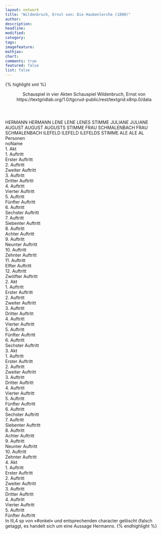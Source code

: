 ```yaml
---
layout: network
title: "Wildenbruch, Ernst von: Die Haubenlerche (1890)"
author:
description:
headline:
modified:
category:
tags:
imagefeature: 
mathjax: 
chart: 
comments: true
featured: false
list: false
---
```

{% highlight xml %}
<?xml-model href="https://raw.githubusercontent.com/DLiNa/project/master/rules/lina.rnc"?><?xml-model href="https://raw.githubusercontent.com/DLiNa/project/master/rules/lina.sch"?>
<play xmlns="http://lina.digital">
  <header>
    <title>Die Haubenlerche</title>
  	<subtitle>Schauspiel in vier Akten</subtitle>
    <genretitle>Schauspiel</genretitle>
    <author>Wildenbruch, Ernst von</author>
    <date when="1890" type="premiere"/>
  	<date when="1891" type="print"/>
  	<source>https://textgridlab.org/1.0/tgcrud-public/rest/textgrid:x8np.0/data</source>
  </header>
  <personae>
    <character>
      <name>HERMANN</name>
      <alias xml:id="hermann">
        <name>HERMANN</name>
      </alias>
    </character>
    <character>
      <name>LENE</name>
      <alias xml:id="lene">
        <name>LENE</name>
      </alias>
    	<alias xml:id="lenes_stimme" type="voiceOf">
    		<name>LENES STIMME</name>
    	</alias>
    </character>
    <character>
      <name>JULIANE</name>
      <alias xml:id="juliane">
        <name>JULIANE</name>
      </alias>
    </character>
    <character>
      <name>AUGUST</name>
      <alias xml:id="august">
        <name>AUGUST</name>
      </alias>
    	<alias xml:id="augusts_stimme" type="voiceOf">
    		<name>AUGUSTS STIMME</name>
    	</alias>
    </character>
    <character>
      <name>FRAU SCHMALENBACH</name>
      <alias xml:id="frau_schmalenbach">
        <name>FRAU SCHMALENBACH</name>
      </alias>
    </character>
    <character>
      <name>ILEFELD</name>
      <alias xml:id="ilefeld">
        <name>ILEFELD</name>
      </alias>
    	<alias xml:id="ilefelds_stimme" type="voiceOf">
    		<name>ILEFELDS STIMME</name>
    	</alias>
    </character>
    <character>
      <name>ALE</name>
      <alias xml:id="ale">
        <name>ALE</name>
      </alias>
    	<alias xml:id="al">
    		<name>AL</name>
    	</alias>
    </character>
  </personae>
  <text>
    <div>
      <head>Personen</head>
      <div>
        <head>noName</head>
      </div>
    </div>
    <div>
      <head>1. Akt</head>
      <div>
        <head>1. Auftritt</head>
        <div>
          <head>Erster Auftritt</head>
          <sp who="#hermann">
            <amount n="1" unit="speech_acts"/>
            <amount n="74" unit="words"/>
            <amount n="393" unit="chars"/>
          </sp>
        </div>
      </div>
      <div>
        <head>2. Auftritt</head>
        <div>
          <head>Zweiter Auftritt</head>
          <sp who="#lene">
            <amount n="70" unit="speech_acts"/>
            <amount n="673" unit="words"/>
            <amount n="66" unit="lines"/>
            <amount n="3339" unit="chars"/>
          </sp>
          <sp who="#hermann">
            <amount n="68" unit="speech_acts"/>
            <amount n="741" unit="words"/>
            <amount n="59" unit="lines"/>
            <amount n="3825" unit="chars"/>
          </sp>
        </div>
      </div>
      <div>
        <head>3. Auftritt</head>
        <div>
          <head>Dritter Auftritt</head>
          <sp who="#juliane">
            <amount n="14" unit="speech_acts"/>
            <amount n="182" unit="words"/>
            <amount n="11" unit="lines"/>
            <amount n="943" unit="chars"/>
          </sp>
          <sp who="#lene">
            <amount n="14" unit="speech_acts"/>
            <amount n="190" unit="words"/>
            <amount n="12" unit="lines"/>
            <amount n="949" unit="chars"/>
          </sp>
        </div>
      </div>
      <div>
        <head>4. Auftritt</head>
        <div>
          <head>Vierter Auftritt</head>
          <sp who="#juliane">
            <amount n="1" unit="speech_acts"/>
            <amount n="4" unit="words"/>
            <amount n="1" unit="lines"/>
            <amount n="18" unit="chars"/>
          </sp>
          <sp who="#lene">
            <amount n="6" unit="speech_acts"/>
            <amount n="110" unit="words"/>
            <amount n="3" unit="lines"/>
            <amount n="562" unit="chars"/>
          </sp>
          <sp who="#august">
            <amount n="5" unit="speech_acts"/>
            <amount n="56" unit="words"/>
            <amount n="4" unit="lines"/>
            <amount n="279" unit="chars"/>
          </sp>
        </div>
      </div>
      <div>
        <head>5. Auftritt</head>
        <div>
          <head>Fünfter Auftritt</head>
          <sp who="#juliane">
            <amount n="20" unit="speech_acts"/>
            <amount n="185" unit="words"/>
            <amount n="16" unit="lines"/>
            <amount n="979" unit="chars"/>
          </sp>
          <sp who="#august">
            <amount n="21" unit="speech_acts"/>
            <amount n="487" unit="words"/>
            <amount n="14" unit="lines"/>
            <amount n="2604" unit="chars"/>
          </sp>
        </div>
      </div>
      <div>
        <head>6. Auftritt</head>
        <div>
          <head>Sechster Auftritt</head>
          <sp who="#august">
            <amount n="34" unit="speech_acts"/>
            <amount n="848" unit="words"/>
            <amount n="21" unit="lines"/>
            <amount n="4473" unit="chars"/>
          </sp>
          <sp who="#lene">
            <amount n="8" unit="speech_acts"/>
            <amount n="119" unit="words"/>
            <amount n="6" unit="lines"/>
            <amount n="560" unit="chars"/>
          </sp>
          <sp who="#juliane">
            <amount n="32" unit="speech_acts"/>
            <amount n="318" unit="words"/>
            <amount n="28" unit="lines"/>
            <amount n="1592" unit="chars"/>
          </sp>
        </div>
      </div>
      <div>
        <head>7. Auftritt</head>
        <div>
          <head>Siebenter Auftritt</head>
          <sp who="#frau_schmalenbach">
            <amount n="11" unit="speech_acts"/>
            <amount n="112" unit="words"/>
            <amount n="10" unit="lines"/>
            <amount n="536" unit="chars"/>
          </sp>
          <sp who="#lene">
            <amount n="18" unit="speech_acts"/>
            <amount n="178" unit="words"/>
            <amount n="15" unit="lines"/>
            <amount n="972" unit="chars"/>
          </sp>
          <sp who="#ilefeld">
            <amount n="18" unit="speech_acts"/>
            <amount n="647" unit="words"/>
            <amount n="6" unit="lines"/>
            <amount n="3347" unit="chars"/>
          </sp>
        </div>
      </div>
      <div>
        <head>8. Auftritt</head>
        <div>
          <head>Achter Auftritt</head>
          <sp who="#ale">
            <amount n="29" unit="speech_acts"/>
            <amount n="397" unit="words"/>
            <amount n="21" unit="lines"/>
            <amount n="1970" unit="chars"/>
          </sp>
          <sp who="#ilefeld">
            <amount n="24" unit="speech_acts"/>
            <amount n="375" unit="words"/>
            <amount n="15" unit="lines"/>
            <amount n="2041" unit="chars"/>
          </sp>
          <sp who="#frau_schmalenbach">
            <amount n="10" unit="speech_acts"/>
            <amount n="90" unit="words"/>
            <amount n="10" unit="lines"/>
            <amount n="448" unit="chars"/>
          </sp>
          <sp who="#lene">
            <amount n="13" unit="speech_acts"/>
            <amount n="150" unit="words"/>
            <amount n="10" unit="lines"/>
            <amount n="756" unit="chars"/>
          </sp>
        </div>
      </div>
      <div>
        <head>9. Auftritt</head>
        <div>
          <head>Neunter Auftritt</head>
          <sp who="#juliane">
            <amount n="19" unit="speech_acts"/>
            <amount n="149" unit="words"/>
            <amount n="16" unit="lines"/>
            <amount n="710" unit="chars"/>
          </sp>
          <sp who="#frau_schmalenbach">
            <amount n="17" unit="speech_acts"/>
            <amount n="143" unit="words"/>
            <amount n="17" unit="lines"/>
            <amount n="645" unit="chars"/>
          </sp>
        </div>
      </div>
      <div>
        <head>10. Auftritt</head>
        <div>
          <head>Zehnter Auftritt</head>
          <sp who="#frau_schmalenbach">
            <amount n="5" unit="speech_acts"/>
            <amount n="47" unit="words"/>
            <amount n="5" unit="lines"/>
            <amount n="250" unit="chars"/>
          </sp>
          <sp who="#hermann">
            <amount n="37" unit="speech_acts"/>
            <amount n="623" unit="words"/>
            <amount n="26" unit="lines"/>
            <amount n="3339" unit="chars"/>
          </sp>
          <sp who="#juliane">
            <amount n="33" unit="speech_acts"/>
            <amount n="332" unit="words"/>
            <amount n="27" unit="lines"/>
            <amount n="1788" unit="chars"/>
          </sp>
        </div>
      </div>
      <div>
        <head>11. Auftritt</head>
        <div>
          <head>Elfter Auftritt</head>
          <sp who="#hermann">
            <amount n="6" unit="speech_acts"/>
            <amount n="90" unit="words"/>
            <amount n="4" unit="lines"/>
            <amount n="494" unit="chars"/>
          </sp>
          <sp who="#lene">
            <amount n="5" unit="speech_acts"/>
            <amount n="24" unit="words"/>
            <amount n="5" unit="lines"/>
            <amount n="119" unit="chars"/>
          </sp>
        </div>
      </div>
      <div>
        <head>12. Auftritt</head>
        <div>
          <head>Zwölfter Auftritt</head>
          <sp who="#august">
            <amount n="39" unit="speech_acts"/>
            <amount n="614" unit="words"/>
            <amount n="29" unit="lines"/>
            <amount n="3324" unit="chars"/>
          </sp>
          <sp who="#lene">
            <amount n="3" unit="speech_acts"/>
            <amount n="42" unit="words"/>
            <amount n="2" unit="lines"/>
            <amount n="218" unit="chars"/>
          </sp>
          <sp who="#hermann">
            <amount n="36" unit="speech_acts"/>
            <amount n="442" unit="words"/>
            <amount n="27" unit="lines"/>
            <amount n="2458" unit="chars"/>
          </sp>
          <sp who="#juliane">
            <amount n="8" unit="speech_acts"/>
            <amount n="76" unit="words"/>
            <amount n="8" unit="lines"/>
            <amount n="382" unit="chars"/>
          </sp>
          <sp who="#frau_schmalenbach">
            <amount n="3" unit="speech_acts"/>
            <amount n="31" unit="words"/>
            <amount n="3" unit="lines"/>
            <amount n="143" unit="chars"/>
          </sp>
        </div>
      </div>
    </div>
    <div>
      <head>2. Akt</head>
      <div>
        <head>1. Auftritt</head>
        <div>
          <head>Erster Auftritt</head>
          <sp who="#frau_schmalenbach">
            <amount n="24" unit="speech_acts"/>
            <amount n="262" unit="words"/>
            <amount n="22" unit="lines"/>
            <amount n="1299" unit="chars"/>
          </sp>
          <sp who="#ale">
            <amount n="24" unit="speech_acts"/>
            <amount n="241" unit="words"/>
            <amount n="22" unit="lines"/>
            <amount n="1203" unit="chars"/>
          </sp>
        </div>
      </div>
      <div>
        <head>2. Auftritt</head>
        <div>
          <head>Zweiter Auftritt</head>
          <sp who="#august">
            <amount n="40" unit="speech_acts"/>
            <amount n="813" unit="words"/>
            <amount n="25" unit="lines"/>
            <amount n="4122" unit="chars"/>
          </sp>
          <sp who="#frau_schmalenbach">
            <amount n="32" unit="speech_acts"/>
            <amount n="328" unit="words"/>
            <amount n="30" unit="lines"/>
            <amount n="1553" unit="chars"/>
          </sp>
          <sp who="#ale">
            <amount n="8" unit="speech_acts"/>
            <amount n="85" unit="words"/>
            <amount n="7" unit="lines"/>
            <amount n="402" unit="chars"/>
          </sp>
        </div>
      </div>
      <div>
        <head>3. Auftritt</head>
        <div>
          <head>Dritter Auftritt</head>
          <sp who="#august">
            <amount n="1" unit="speech_acts"/>
            <amount n="57" unit="words"/>
            <amount n="321" unit="chars"/>
          </sp>
          <sp who="#ale">
            <amount n="26" unit="speech_acts"/>
            <amount n="506" unit="words"/>
            <amount n="17" unit="lines"/>
            <amount n="2539" unit="chars"/>
          </sp>
          <sp who="#frau_schmalenbach">
            <amount n="26" unit="speech_acts"/>
            <amount n="187" unit="words"/>
            <amount n="25" unit="lines"/>
            <amount n="895" unit="chars"/>
          </sp>
        </div>
      </div>
      <div>
        <head>4. Auftritt</head>
        <div>
          <head>Vierter Auftritt</head>
          <sp who="#lene">
            <amount n="43" unit="speech_acts"/>
            <amount n="472" unit="words"/>
            <amount n="37" unit="lines"/>
            <amount n="2293" unit="chars"/>
          </sp>
          <sp who="#ale">
            <amount n="34" unit="speech_acts"/>
            <amount n="507" unit="words"/>
            <amount n="26" unit="lines"/>
            <amount n="2466" unit="chars"/>
          </sp>
          <sp who="#frau_schmalenbach">
            <amount n="15" unit="speech_acts"/>
            <amount n="128" unit="words"/>
            <amount n="14" unit="lines"/>
            <amount n="618" unit="chars"/>
          </sp>
        </div>
      </div>
      <div>
        <head>5. Auftritt</head>
        <div>
          <head>Fünfter Auftritt</head>
          <sp who="#august">
            <amount n="31" unit="speech_acts"/>
            <amount n="1005" unit="words"/>
            <amount n="17" unit="lines"/>
            <amount n="5041" unit="chars"/>
          </sp>
          <sp who="#lene">
            <amount n="33" unit="speech_acts"/>
            <amount n="352" unit="words"/>
            <amount n="27" unit="lines"/>
            <amount n="1613" unit="chars"/>
          </sp>
          <sp who="#frau_schmalenbach">
            <amount n="5" unit="speech_acts"/>
            <amount n="29" unit="words"/>
            <amount n="5" unit="lines"/>
            <amount n="136" unit="chars"/>
          </sp>
          <sp who="#ale">
            <amount n="6" unit="speech_acts"/>
            <amount n="32" unit="words"/>
            <amount n="6" unit="lines"/>
            <amount n="149" unit="chars"/>
          </sp>
          <sp who="#al">
            <amount n="1" unit="speech_acts"/>
            <amount n="10" unit="words"/>
            <amount n="1" unit="lines"/>
            <amount n="62" unit="chars"/>
          </sp>
        </div>
      </div>
      <div>
        <head>6. Auftritt</head>
        <div>
          <head>Sechster Auftritt</head>
          <sp who="#lene">
            <amount n="5" unit="speech_acts"/>
            <amount n="50" unit="words"/>
            <amount n="5" unit="lines"/>
            <amount n="239" unit="chars"/>
          </sp>
          <sp who="#ilefeld">
            <amount n="29" unit="speech_acts"/>
            <amount n="278" unit="words"/>
            <amount n="25" unit="lines"/>
            <amount n="1335" unit="chars"/>
          </sp>
          <sp who="#frau_schmalenbach">
            <amount n="15" unit="speech_acts"/>
            <amount n="133" unit="words"/>
            <amount n="15" unit="lines"/>
            <amount n="679" unit="chars"/>
          </sp>
          <sp who="#ale">
            <amount n="12" unit="speech_acts"/>
            <amount n="68" unit="words"/>
            <amount n="12" unit="lines"/>
            <amount n="335" unit="chars"/>
          </sp>
        </div>
      </div>
    </div>
    <div>
      <head>3. Akt</head>
      <div>
        <head>1. Auftritt</head>
        <div>
          <head>Erster Auftritt</head>
          <sp who="#juliane">
            <amount n="32" unit="speech_acts"/>
            <amount n="290" unit="words"/>
            <amount n="26" unit="lines"/>
            <amount n="1489" unit="chars"/>
          </sp>
          <sp who="#lene">
            <amount n="31" unit="speech_acts"/>
            <amount n="261" unit="words"/>
            <amount n="25" unit="lines"/>
            <amount n="1237" unit="chars"/>
          </sp>
        </div>
      </div>
      <div>
        <head>2. Auftritt</head>
        <div>
          <head>Zweiter Auftritt</head>
          <sp who="#august">
            <amount n="60" unit="speech_acts"/>
            <amount n="955" unit="words"/>
            <amount n="47" unit="lines"/>
            <amount n="4969" unit="chars"/>
          </sp>
          <sp who="#lene">
            <amount n="14" unit="speech_acts"/>
            <amount n="90" unit="words"/>
            <amount n="14" unit="lines"/>
            <amount n="399" unit="chars"/>
          </sp>
          <sp who="#juliane">
            <amount n="45" unit="speech_acts"/>
            <amount n="481" unit="words"/>
            <amount n="37" unit="lines"/>
            <amount n="2400" unit="chars"/>
          </sp>
        </div>
      </div>
      <div>
        <head>3. Auftritt</head>
        <div>
          <head>Dritter Auftritt</head>
          <sp who="#lene">
            <amount n="4" unit="speech_acts"/>
            <amount n="36" unit="words"/>
            <amount n="4" unit="lines"/>
            <amount n="158" unit="chars"/>
          </sp>
          <sp who="#hermann">
            <amount n="4" unit="speech_acts"/>
            <amount n="68" unit="words"/>
            <amount n="3" unit="lines"/>
            <amount n="370" unit="chars"/>
          </sp>
        </div>
      </div>
      <div>
        <head>4. Auftritt</head>
        <div>
          <head>Vierter Auftritt</head>
          <sp who="#hermann">
            <amount n="23" unit="speech_acts"/>
            <amount n="297" unit="words"/>
            <amount n="19" unit="lines"/>
            <amount n="1525" unit="chars"/>
          </sp>
          <sp who="#ale">
            <amount n="16" unit="speech_acts"/>
            <amount n="134" unit="words"/>
            <amount n="11" unit="lines"/>
            <amount n="655" unit="chars"/>
          </sp>
          <sp who="#lene">
            <amount n="7" unit="speech_acts"/>
            <amount n="44" unit="words"/>
            <amount n="7" unit="lines"/>
            <amount n="193" unit="chars"/>
          </sp>
        </div>
      </div>
      <div>
        <head>5. Auftritt</head>
        <div>
          <head>Fünfter Auftritt</head>
          <sp who="#august">
            <amount n="2" unit="speech_acts"/>
            <amount n="6" unit="words"/>
            <amount n="2" unit="lines"/>
            <amount n="28" unit="chars"/>
          </sp>
          <sp who="#lene">
            <amount n="2" unit="speech_acts"/>
            <amount n="19" unit="words"/>
            <amount n="2" unit="lines"/>
            <amount n="93" unit="chars"/>
          </sp>
        </div>
      </div>
      <div>
        <head>6. Auftritt</head>
        <div>
          <head>Sechster Auftritt</head>
          <sp who="#august">
            <amount n="16" unit="speech_acts"/>
            <amount n="191" unit="words"/>
            <amount n="14" unit="lines"/>
            <amount n="948" unit="chars"/>
          </sp>
          <sp who="#lene">
            <amount n="5" unit="speech_acts"/>
            <amount n="41" unit="words"/>
            <amount n="5" unit="lines"/>
            <amount n="175" unit="chars"/>
          </sp>
          <sp who="#hermann">
            <amount n="34" unit="speech_acts"/>
            <amount n="794" unit="words"/>
            <amount n="24" unit="lines"/>
            <amount n="4408" unit="chars"/>
          </sp>
          <sp who="#ale">
            <amount n="3" unit="speech_acts"/>
            <amount n="50" unit="words"/>
            <amount n="2" unit="lines"/>
            <amount n="250" unit="chars"/>
          </sp>
          <sp who="#juliane">
            <amount n="26" unit="speech_acts"/>
            <amount n="318" unit="words"/>
            <amount n="16" unit="lines"/>
            <amount n="1620" unit="chars"/>
          </sp>
        </div>
      </div>
      <div>
        <head>7. Auftritt</head>
        <div>
          <head>Siebenter Auftritt</head>
          <sp who="#hermann">
            <amount n="1" unit="speech_acts"/>
            <amount n="25" unit="words"/>
            <amount n="140" unit="chars"/>
          </sp>
          <sp who="#august">
            <amount n="34" unit="speech_acts"/>
            <amount n="514" unit="words"/>
            <amount n="27" unit="lines"/>
            <amount n="2689" unit="chars"/>
          </sp>
          <sp who="#ilefeld">
            <amount n="35" unit="speech_acts"/>
            <amount n="276" unit="words"/>
            <amount n="30" unit="lines"/>
            <amount n="1291" unit="chars"/>
          </sp>
        </div>
      </div>
      <div>
        <head>8. Auftritt</head>
        <div>
          <head>Achter Auftritt</head>
          <sp who="#ilefeld">
            <amount n="6" unit="speech_acts"/>
            <amount n="27" unit="words"/>
            <amount n="6" unit="lines"/>
            <amount n="128" unit="chars"/>
          </sp>
          <sp who="#august">
            <amount n="5" unit="speech_acts"/>
            <amount n="71" unit="words"/>
            <amount n="3" unit="lines"/>
            <amount n="359" unit="chars"/>
          </sp>
        </div>
      </div>
      <div>
        <head>9. Auftritt</head>
        <div>
          <head>Neunter Auftritt</head>
          <sp who="#august">
            <amount n="30" unit="speech_acts"/>
            <amount n="985" unit="words"/>
            <amount n="17" unit="lines"/>
            <amount n="5067" unit="chars"/>
          </sp>
          <sp who="#lene">
            <amount n="30" unit="speech_acts"/>
            <amount n="208" unit="words"/>
            <amount n="23" unit="lines"/>
            <amount n="853" unit="chars"/>
          </sp>
        </div>
      </div>
      <div>
        <head>10. Auftritt</head>
        <div>
          <head>Zehnter Auftritt</head>
          <sp who="#hermann">
            <amount n="80" unit="speech_acts"/>
            <amount n="1086" unit="words"/>
            <amount n="60" unit="lines"/>
            <amount n="5463" unit="chars"/>
          </sp>
          <sp who="#lene">
            <amount n="80" unit="speech_acts"/>
            <amount n="780" unit="words"/>
            <amount n="66" unit="lines"/>
            <amount n="3590" unit="chars"/>
          </sp>
        </div>
      </div>
    </div>
    <div>
      <head>4. Akt</head>
      <div>
        <head>1. Auftritt</head>
        <div>
          <head>Erster Auftritt</head>
          <sp who="#hermann">
            <amount n="1" unit="speech_acts"/>
            <amount n="535" unit="words"/>
            <amount n="2799" unit="chars"/>
          </sp>
        </div>
      </div>
      <div>
        <head>2. Auftritt</head>
        <div>
          <head>Zweiter Auftritt</head>
          <sp who="#lene">
            <amount n="69" unit="speech_acts"/>
            <amount n="797" unit="words"/>
            <amount n="56" unit="lines"/>
            <amount n="3703" unit="chars"/>
          </sp>
          <sp who="#hermann">
            <amount n="69" unit="speech_acts"/>
            <amount n="1308" unit="words"/>
            <amount n="47" unit="lines"/>
            <amount n="6440" unit="chars"/>
          </sp>
          <sp who="#ilefelds_stimme">
            <amount n="1" unit="speech_acts"/>
            <amount n="13" unit="words"/>
            <amount n="1" unit="lines"/>
            <amount n="62" unit="chars"/>
          </sp>
          <sp who="#augusts_stimme">
            <amount n="1" unit="speech_acts"/>
            <amount n="23" unit="words"/>
            <amount n="103" unit="chars"/>
          </sp>
          <sp who="#august">
            <amount n="1" unit="speech_acts"/>
            <amount n="6" unit="words"/>
            <amount n="1" unit="lines"/>
            <amount n="22" unit="chars"/>
          </sp>
        </div>
      </div>
      <div>
        <head>3. Auftritt</head>
        <div>
          <head>Dritter Auftritt</head>
          <sp who="#august">
            <amount n="5" unit="speech_acts"/>
            <amount n="101" unit="words"/>
            <amount n="2" unit="lines"/>
            <amount n="528" unit="chars"/>
          </sp>
          <sp who="#hermann">
            <amount n="4" unit="speech_acts"/>
            <amount n="20" unit="words"/>
            <amount n="3" unit="lines"/>
            <amount n="98" unit="chars"/>
          </sp>
        </div>
      </div>
      <div>
        <head>4. Auftritt</head>
        <div>
          <head>Vierter Auftritt</head>
          <sp who="#juliane">
            <amount n="4" unit="speech_acts"/>
            <amount n="16" unit="words"/>
            <amount n="3" unit="lines"/>
            <amount n="88" unit="chars"/>
          </sp>
          <sp who="#august">
            <amount n="6" unit="speech_acts"/>
            <amount n="64" unit="words"/>
            <amount n="4" unit="lines"/>
            <amount n="298" unit="chars"/>
          </sp>
          <sp who="#hermann">
            <amount n="2" unit="speech_acts"/>
          </sp>
          <sp who="#lene">
            <amount n="2" unit="speech_acts"/>
            <amount n="41" unit="words"/>
            <amount n="2" unit="lines"/>
            <amount n="186" unit="chars"/>
          </sp>
        </div>
      </div>
      <div>
        <head>5. Auftritt</head>
        <div>
          <head>Fünfter Auftritt</head>
          <sp who="#august">
            <amount n="22" unit="speech_acts"/>
            <amount n="310" unit="words"/>
            <amount n="16" unit="lines"/>
            <amount n="1580" unit="chars"/>
          </sp>
          <sp who="#juliane">
            <amount n="8" unit="speech_acts"/>
            <amount n="146" unit="words"/>
            <amount n="6" unit="lines"/>
            <amount n="756" unit="chars"/>
          </sp>
          <sp who="#lene">
            <amount n="20" unit="speech_acts"/>
            <amount n="274" unit="words"/>
            <amount n="14" unit="lines"/>
            <amount n="1406" unit="chars"/>
          </sp>
          <sp who="#ilefeld">
            <amount n="7" unit="speech_acts"/>
            <amount n="167" unit="words"/>
            <amount n="3" unit="lines"/>
            <amount n="816" unit="chars"/>
          </sp>
          <sp who="#lenes_stimme">
            <amount n="1" unit="speech_acts"/>
            <amount n="26" unit="words"/>
            <amount n="3" unit="lines"/>
            <amount n="114" unit="chars"/>
          </sp>
        </div>
      </div>
    </div>
  </text>
	<documentation>
		<change n="1" who="dariokampkaspar">
			<path/>
			<orig/>
			<comment>In III,4 sp von »#onkel« und entsprechenden character gelöscht (falsch getaggt, es handelt sich um eine Aussage Hermanns.</comment>
		</change>
	</documentation>
</play>
{% endhighlight %}